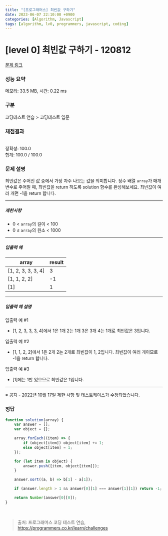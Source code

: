 ```yaml
---
title: "[프로그래머스] 최빈값 구하기"
date: 2023-06-07 22:10:00 +0900
categories: [Algorithm, Javascript]
tags: [algorithm, lv0, programmers, javascript, coding]
---
```


# [level 0] 최빈값 구하기 - 120812

[문제 링크](https://school.programmers.co.kr/learn/courses/30/lessons/120812)

### 성능 요약

메모리: 33.5 MB, 시간: 0.22 ms

### 구분

코딩테스트 연습 > 코딩테스트 입문

### 채점결과

<br/>정확성: 100.0<br/>합계: 100.0 / 100.0

### 문제 설명

<p>최빈값은 주어진 값 중에서 가장 자주 나오는 값을 의미합니다. 정수 배열 <code>array</code>가 매개변수로 주어질 때, 최빈값을 return 하도록 solution 함수를 완성해보세요. 최빈값이 여러 개면 -1을 return 합니다.</p>

<hr>

<h5>제한사항</h5>

<ul>
<li>0 &lt; <code>array</code>의 길이 &lt; 100</li>
<li>0&nbsp;≤&nbsp;<code>array</code>의 원소 &lt; 1000</li>
</ul>

<hr>

<h5>입출력 예</h5>

| array              | result |
|--------------------|--------|
| [1, 2, 3, 3, 3, 4] | 3      |
| [1, 1, 2, 2]       | -1     |
| [1]                | 1      |

<hr>

<h5>입출력 예 설명</h5>

<p>입출력 예 #1</p>

<ul>
<li>[1, 2, 3, 3, 3, 4]에서 1은 1개 2는 1개 3은 3개 4는 1개로 최빈값은 3입니다.</li>
</ul>

<p>입출력 예 #2</p>

<ul>
<li>[1, 1, 2, 2]에서 1은 2개 2는 2개로 최빈값이 1, 2입니다. 최빈값이 여러 개이므로 -1을 return 합니다.</li>
</ul>

<p>입출력 예 #3</p>

<ul>
<li>[1]에는 1만 있으므로 최빈값은 1입니다.</li>
</ul>

<hr>

<p>※ 공지 - 2022년 10월 17일 제한 사항 및 테스트케이스가 수정되었습니다.</p>

### 정답

```javascript
function solution(array) {
    var answer = [];
    var object = {};

    array.forEach((item) => {
        if (object[item]) object[item] += 1;
        else object[item] = 1; 
    });

    for (let item in object) {
        answer.push([item, object[item]]);
    }

    answer.sort((a, b) => b[1] - a[1]);

    if (answer.length > 1 && answer[0][1] === answer[1][1]) return -1;

    return Number(answer[0][0]);
}
```

<br>

> 출처: 프로그래머스 코딩 테스트 연습, https://programmers.co.kr/learn/challenges

